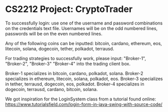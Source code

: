 # CS2212 Project: CryptoTrader
To successfully login: use one of the username and password combinations on the credentials text file. Usernames will be on the odd numbered lines, passwords will be on the even numbered lines.

Any of the following coins can be inputted: bitcoin, cardano, ethereum, eos, litecoin, solana, dogecoin, tether, polkadot, terrausd.

For trading strategies to successfully work, please input: "Broker-1", "Broker-2", "Broker-3" "Broker-4" into the trading client box.

Broker-1 specializes in bitcoin, cardano, polkadot, solana.
Broker-2 specializes in ethereum, litecoin, solana, polkadot, eos.
Broker-3 specializes in tether, terrausd, dogecoin, eos, polkadot.
Broker-4 specializes in dogecoin, terrausd, cardano, bitcoin, solana.


We got inspiration for the LoginSystem class from a tutorial found online: https://www.tutorialsfield.com/login-form-in-java-swing-with-source-code/